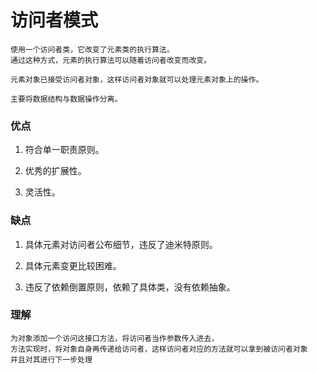 # 访问者模式


    使用一个访问者类，它改变了元素类的执行算法。
    通过这种方式，元素的执行算法可以随着访问者改变而改变。
    
    元素对象已接受访问者对象，这样访问者对象就可以处理元素对象上的操作。
    
    主要将数据结构与数据操作分离。


### 优点

1. 符合单一职责原则。 

2. 优秀的扩展性。 

3. 灵活性。 
    
### 缺点
    
1. 具体元素对访问者公布细节，违反了迪米特原则。 

2. 具体元素变更比较困难。 

3. 违反了依赖倒置原则，依赖了具体类，没有依赖抽象。       

### 理解

    为对象添加一个访问这接口方法，将访问者当作参数传入进去，
    方法实现时，将对象自身再传递给访问者，这样访问者对应的方法就可以拿到被访问者对象
    并且对其进行下一步处理
    